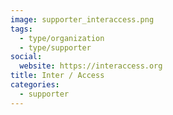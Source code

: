```yaml
---
image: supporter_interaccess.png
tags:
  - type/organization
  - type/supporter
social:
  website: https://interaccess.org
title: Inter / Access
categories:
  - supporter
---
```

